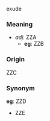 exude
### Meaning
+ _adj_: ZZA
    + __eg__: ZZB

### Origin

ZZC

### Synonym

__eg__: ZZD

+ ZZE


